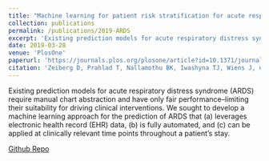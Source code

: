 ```yaml
---
title: "Machine learning for patient risk stratification for acute respiratory distress syndrome"
collection: publications
permalink: /publications/2019-ARDS
excerpt: 'Existing prediction models for acute respiratory distress syndrome (ARDS) require manual chart abstraction and have only fair performance–limiting their suitability for driving clinical interventions. We sought to develop a machine learning approach for the prediction of ARDS that (a) leverages electronic health record (EHR) data, (b) is fully automated, and (c) can be applied at clinically relevant time points throughout a patient’s stay.'
date: 2019-03-28
venue: 'PlosOne'
paperurl: 'https://journals.plos.org/plosone/article?id=10.1371/journal.pone.0214465'
citation: 'Zeiberg D, Prahlad T, Nallamothu BK, Iwashyna TJ, Wiens J, et al. (2019) Machine learning for patient risk stratification for acute respiratory distress syndrome. PLOS ONE 14(3): e0214465.'
---
```

Existing prediction models for acute respiratory distress syndrome (ARDS) require manual chart abstraction and have only fair performance–limiting their suitability for driving clinical interventions. We sought to develop a machine learning approach for the prediction of ARDS that (a) leverages electronic health record (EHR) data, (b) is fully automated, and (c) can be applied at clinically relevant time points throughout a patient’s stay.

<!-- [Download paper here](https://journals.plos.org/plosone/article?id=10.1371/journal.pone.0214465) -->

[Github Repo](https://gitlab.eecs.umich.edu/dzeiberg/ardspublic)
